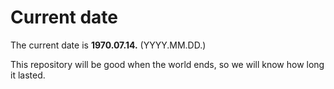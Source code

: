 # Current date

The current date is **1970.07.14.** (YYYY.MM.DD.)

This repository will be good when the world ends, so we will know how long it lasted.